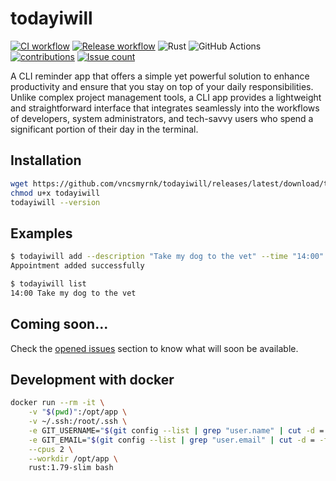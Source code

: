 # todayiwill

[![CI workflow](https://github.com/vncsmyrnk/todayiwill/actions/workflows/ci.yml/badge.svg)](https://github.com/vncsmyrnk/todayiwill/actions/workflows/ci.yml)
[![Release workflow](https://github.com/vncsmyrnk/todayiwill/actions/workflows/release.yml/badge.svg)](https://github.com/vncsmyrnk/todayiwill/actions/workflows/release.yml)
![Rust](https://img.shields.io/badge/rust-1.79+-green?logo=rust)
![GitHub Actions](https://img.shields.io/badge/GitHub%20Actions-gray?logo=githubactions)
[![contributions](https://img.shields.io/badge/contributions-welcome-brightgreen.svg?style=flat)](https://github.com/vncsmyrnk/todayiwill/issues)
[![Issue count](https://img.shields.io/github/issues-search?query=repo%3Avncsmyrnk%2Ftodayiwill%20is%3Aopen&label=open%20issues)](https://github.com/vncsmyrnk/todayiwill/issues)

A CLI reminder app that offers a simple yet powerful solution to enhance productivity and ensure that you stay on top of your daily responsibilities. Unlike complex project management tools, a CLI app provides a lightweight and straightforward interface that integrates seamlessly into the workflows of developers, system administrators, and tech-savvy users who spend a significant portion of their day in the terminal.

## Installation

```bash
wget https://github.com/vncsmyrnk/todayiwill/releases/latest/download/todayiwill
chmod u+x todayiwill
todayiwill --version
```

## Examples

```bash
$ todayiwill add --description "Take my dog to the vet" --time "14:00"
Appointment added successfully
```

```bash
$ todayiwill list
14:00 Take my dog to the vet
```

## Coming soon...

Check the [opened issues](https://github.com/vncsmyrnk/todayiwill/issues) section to know what will soon be available.

## Development with docker

```bash
docker run --rm -it \
    -v "$(pwd)":/opt/app \
    -v ~/.ssh:/root/.ssh \
    -e GIT_USERNAME="$(git config --list | grep "user.name" | cut -d = -f2)" \
    -e GIT_EMAIL="$(git config --list | grep "user.email" | cut -d = -f2)" \
    --cpus 2 \
    --workdir /opt/app \
    rust:1.79-slim bash
```
